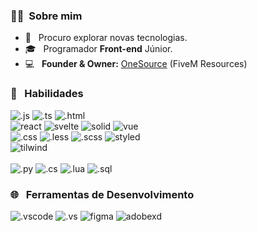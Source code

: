 <h3> 🙋‍♂️ &nbsp;Sobre mim </h3>

- 🤔 &nbsp; Procuro explorar novas tecnologias.
- 🎓 &nbsp; Programador **Front-end** Júnior.
- 💻 &nbsp; __Founder & Owner:__ [OneSource](https://discord.gg/YSenepBjcS) (FiveM Resources) 

<h3> 🚀 &nbsp; Habilidades </h3>

  ![.js](https://img.shields.io/badge/JavaScript-333?style=for-the-badge&logo=javascript)
  ![.ts](https://img.shields.io/badge/TypeScript-333?style=for-the-badge&logo=typescript)
  ![.html](https://img.shields.io/badge/HTML5-333?style=for-the-badge&logo=HTML5)
  <br>
  ![react](https://img.shields.io/badge/React-333?style=for-the-badge&logo=React)
  ![svelte](https://img.shields.io/badge/Svelte-333?style=for-the-badge&logo=Svelte)
  ![solid](https://img.shields.io/badge/Solid-333?style=for-the-badge&logo=Solid&logoColor=0073ff)
  ![vue](https://img.shields.io/badge/Vue-333?style=for-the-badge&logo=vue.js)
  <br>
  ![.css](https://img.shields.io/badge/CSS3-333?style=for-the-badge&logo=CSS3&logoColor=0182dd)
  ![.less](https://img.shields.io/badge/Less-333?style=for-the-badge&logo=less&logoColor=0182dd)
  ![.scss](https://img.shields.io/badge/Sass-333?style=for-the-badge&logo=Sass)
  ![styled](https://img.shields.io/badge/Styled%20Components-333?style=for-the-badge&logo=styledcomponents)
  <br>
  ![tilwind](https://img.shields.io/badge/TailwindCSS-333?style=for-the-badge&logo=tailwindcss)
  <br>
  <br>
  ![.py](https://img.shields.io/badge/Python-333?style=for-the-badge&logo=Python)
  ![.cs](https://img.shields.io/badge/CSharp-333?style=for-the-badge&logo=C#&logoColor=68217a)
  ![.lua](https://img.shields.io/badge/Lua-333?style=for-the-badge&logo=Lua&logoColor=0182dd)
  ![.sql](https://img.shields.io/badge/MySQL-333?style=for-the-badge&logo=MySQL)


<h3> 🌐 &nbsp; Ferramentas de Desenvolvimento </h3>

  ![.vscode](https://img.shields.io/badge/Visual%20Studio%20Code-333?style=for-the-badge&logo=visual-studio-code&logoColor=23a9f2)
  ![.vs](https://img.shields.io/badge/Visual%20Studio-333?style=for-the-badge&logo=visual-studio&logoColor=c18ef1)
  ![figma](https://img.shields.io/badge/Figma-333?style=for-the-badge&logo=figma)
  ![adobexd](https://img.shields.io/badge/AdobeXD-333?style=for-the-badge&logo=AdobeXD)
